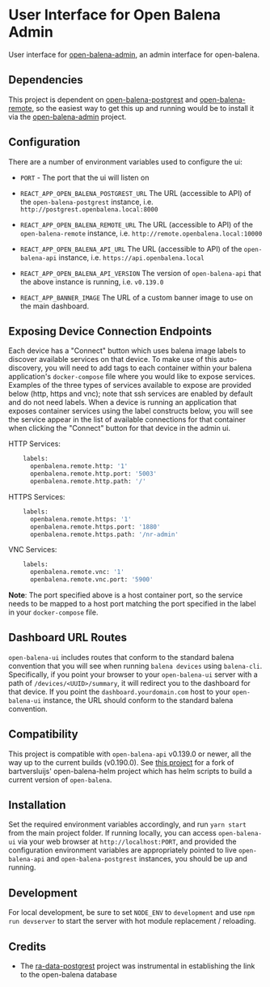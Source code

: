 # User Interface for Open Balena Admin

User interface for [open-balena-admin](https://github.com/dcaputo-harmoni/open-balena-admin), an admin interface for
open-balena.

## Dependencies

This project is dependent on [open-balena-postgrest](https://github.com/dcaputo-harmoni/open-balena-postgrest) and
[open-balena-remote](https://github.com/dcaputo-harmoni/open-balena-remote), so the easiest way to get this up and
running would be to install it via the [open-balena-admin](https://github.com/dcaputo-harmoni/open-balena-admin)
project.

## Configuration

There are a number of environment variables used to configure the ui:

- `PORT` - The port that the ui will listen on

- `REACT_APP_OPEN_BALENA_POSTGREST_URL` The URL (accessible to API) of the `open-balena-postgrest` instance, i.e.
  `http://postgrest.openbalena.local:8000`

- `REACT_APP_OPEN_BALENA_REMOTE_URL` The URL (accessible to API) of the `open-balena-remote` instance, i.e.
  `http://remote.openbalena.local:10000`

- `REACT_APP_OPEN_BALENA_API_URL` The URL (accessible to API) of the `open-balena-api` instance, i.e.
  `https://api.openbalena.local`

- `REACT_APP_OPEN_BALENA_API_VERSION` The version of `open-balena-api` that the above instance is running, i.e.
  `v0.139.0`

- `REACT_APP_BANNER_IMAGE` The URL of a custom banner image to use on the main dashboard.

## Exposing Device Connection Endpoints

Each device has a "Connect" button which uses balena image labels to discover available services on that device. To make
use of this auto-discovery, you will need to add tags to each container within your balena application's
`docker-compose` file where you would like to expose services. Examples of the three types of services available to
expose are provided below (http, https and vnc); note that ssh services are enabled by default and do not need labels.
When a device is running an application that exposes container services using the label constructs below, you will see
the service appear in the list of available connections for that container when clicking the "Connect" button for that
device in the admin ui.

HTTP Services:

```sh
    labels:
      openbalena.remote.http: '1'
      openbalena.remote.http.port: '5003'
      openbalena.remote.http.path: '/'
```

HTTPS Services:

```sh
    labels:
      openbalena.remote.https: '1'
      openbalena.remote.https.port: '1880'
      openbalena.remote.https.path: '/nr-admin'
```

VNC Services:

```sh
    labels:
      openbalena.remote.vnc: '1'
      openbalena.remote.vnc.port: '5900'
```

**Note**: The port specified above is a host container port, so the service needs to be mapped to a host port matching
the port specified in the label in your `docker-compose` file.

## Dashboard URL Routes

`open-balena-ui` includes routes that conform to the standard balena convention that you will see when running
`balena devices` using `balena-cli`. Specifically, if you point your browser to your `open-balena-ui` server with a path
of `/devices/<UUID>/summary`, it will redirect you to the dashboard for that device. If you point the
`dashboard.yourdomain.com` host to your `open-balena-ui` instance, the URL should conform to the standard balena
convention.

## Compatibility

This project is compatible with `open-balena-api` v0.139.0 or newer, all the way up to the current builds (v0.190.0).
See [this project](https://github.com/dcaputo-harmoni/open-balena-helm) for a fork of bartversluijs' open-balena-helm
project which has helm scripts to build a current version of `open-balena`.

## Installation

Set the required environment variables accordingly, and run `yarn start` from the main project folder. If running
locally, you can access `open-balena-ui` via your web browser at `http://localhost:PORT`, and provided the configuration
environment variables are appropriately pointed to live `open-balena-api` and `open-balena-postgrest` instances, you
should be up and running.

## Development

For local development, be sure to set `NODE_ENV` to `development` and use `npm run devserver` to start the server with
hot module replacement / reloading.

## Credits

- The [ra-data-postgrest](https://github.com/raphiniert-com/ra-data-postgrest) project was instrumental in establishing
  the link to the open-balena database

